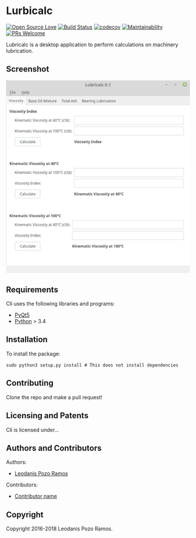 # Lurbicalc

[![Open Source Love](https://badges.frapsoft.com/os/v2/open-source.svg?v=102)](https://github.com/ellerbrock/open-source-badge/)
[![Build Status](https://travis-ci.org/videomorph-dev/videomorph.png?branch=master)](https://travis-ci.org/videomorph-dev/videomorph)
[![codecov](https://codecov.io/gh/videomorph-dev/videomorph/branch/master/graph/badge.svg)](https://codecov.io/gh/videomorph-dev/videomorph)
[![Maintainability](https://api.codeclimate.com/v1/badges/5f6cd3f7c20bccee2065/maintainability)](https://codeclimate.com/github/videomorph-dev/videomorph/maintainability)
[![PRs Welcome](https://img.shields.io/badge/PRs-welcome-brightgreen.svg?style=flat-square)](https://github.com/videomorph-dev/videomorph/pulls)

Lubricalc is a desktop application to perform calculations on machinery lubrication.

## Screenshot

![Screenshot](screenshot.png)

## Requirements

Cli uses the following libraries and programs:

 - [PyQt5](https://riverbankcomputing.com/software/pyqt/download5)
 - [Python](https://python.org) > 3.4

## Installation

To install the package:

    sudo python3 setup.py install # This does not install dependencies

## Contributing

Clone the repo and make a pull request!

## Licensing and Patents

Cli is licensed under...

## Authors and Contributors

Authors:

 - [Leodanis Pozo Ramos](mailto:lpozor78@gmail.com)

Contributors:

 - [Contributor name](http://contributor.page.cu/)

## Copyright

Copyright 2016-2018 Leodanis Pozo Ramos.

